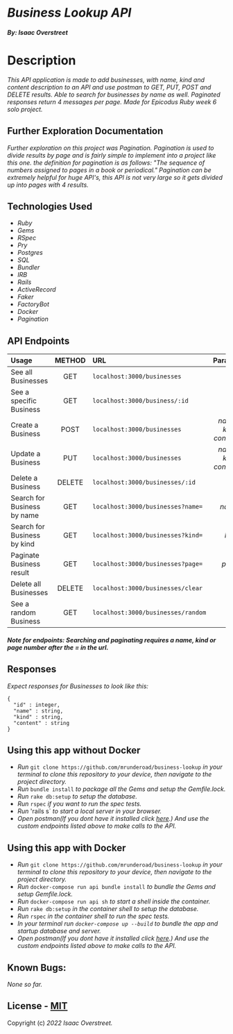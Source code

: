 # _Business Lookup API_
#### _By: **Isaac Overstreet**_

# Description 
_This API application is made to add businesses, with name, kind and content description to an API and use postman to GET, PUT, POST and DELETE results. Able to search for businesses by name as well. Paginated responses return 4 messages per page. Made for Epicodus Ruby week 6 solo project._

## Further Exploration Documentation
_Further exploration on this project was Pagination. Pagination is used to divide results by page and is fairly simple to implement into a project like this one. the definition for pagination is as follows: "The sequence of numbers assigned to pages in a book or periodical." Pagination can be extremely helpful for huge API's, this API is not very large so it gets divided up into pages with 4 results._

## Technologies Used

* _Ruby_
* _Gems_
* _RSpec_
* _Pry_
* _Postgres_
* _SQL_
* _Bundler_
* _IRB_
* _Rails_
* _ActiveRecord_
* _Faker_
* _FactoryBot_
* _Docker_
* _Pagination_

## API Endpoints 

| Usage | METHOD | URL | Params |
| :---  | :---:  | :--- | ---: |
| See all Businesses | GET | `localhost:3000/businesses` | _NA_ |
| See a specific Business | GET | `localhost:3000/business/:id` | _NA_ |
| Create a Business | POST | `localhost:3000/businesses` | _name, kind, content_ |
| Update a Business | PUT | `localhost:3000/businesses` | _name, kind, content_ |
| Delete a Business | DELETE | `localhost:3000/businesses/:id` | _NA_ |
| Search for Business by name | GET | `localhost:3000/businesses?name=` | _name_ |
| Search for Business by kind | GET | `localhost:3000/businesses?kind=` | _kind_ |
| Paginate Business result | GET | `localhost:3000/businesses?page=` | _page_ |
| Delete all Businesses | DELETE | `localhost:3000/businesses/clear` | _NA_ |
| See a random Business | GET | `localhost:3000/businesses/random` | _NA_ |
##### Note for endpoints: Searching and paginating requires a name, kind or page number after the = in the url.

## Responses 
_Expect responses for Businesses to look like this:_
```
{
  "id" : integer,
  "name" : string,
  "kind" : string,
  "content" : string
}
```

## Using this app without Docker

* _Run_ `git clone https://github.com/mrunderoad/business-lookup` _in your terminal to clone this repository to your device, then navigate to the project directory._
* _Run_ `bundle install` _to package all the Gems and setup the Gemfile.lock._ 
* _Run_ `rake db:setup` _to setup the database._
* _Run_ `rspec` _if you want to run the spec tests._
* _Run_ 'rails s` _to start a local server in your browser._
* _Open postman(If you dont have it installed click [here](https://www.postman.com/downloads/).) And use the custom endpoints listed above to make calls to the API._

## Using this app with Docker

* _Run_ `git clone https://github.com/mrunderoad/business-lookup` _in your terminal to clone this repository to your device, then navigate to the project directory._
* _Run_ `docker-compose run api bundle install` _to bundle the Gems and setup Gemfile.lock._
* _Run_ `docker-compose run api sh` _to start a shell inside the container._
* _Run_ `rake db:setup` _in the container shell to setup the database._
* _Run_ `rspec` _in the container shell to run the spec tests._
* _In your terminal run `docker-compose up --build` to bundle the app and startup database and server._
* _Open postman(If you dont have it installed click [here](https://www.postman.com/downloads/).) And use the custom endpoints listed above to make calls to the API._

## Known Bugs: 
 
 _None so far._

 ## License - [MIT](https://opensource.org/licenses/MIT)

 Copyright (c) _2022 Isaac Overstreet._




